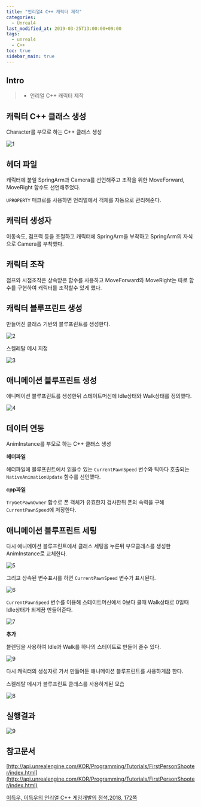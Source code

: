 ```yaml
---
title: "언리얼4 C++ 캐릭터 제작"
categories: 
  - Unreal4
last_modified_at: 2019-03-25T13:00:00+09:00
tags: 
  - unreal4 
  - C++
toc: true
sidebar_main: true
---
```


## Intro

> - 언리얼 C++ 캐릭터 제작

## 캐릭터 C++ 클래스 생성

Character를 부모로 하는 C++ 클래스 생성

![1](https://github.com/lesslate/lesslate.github.io/blob/master/assets/img/Unreal/createCharacter/1.png?raw=true)

## 헤더 파일

<script src="https://gist.github.com/lesslate/73d3bac83fcc9e499f6b89e2b974f067.js"></script>

캐릭터에 붙일 SpringArm과 Camera를 선언해주고 조작을 위한 MoveForward, MoveRight 함수도 선언해주었다.

`UPROPERTY` 매크로를 사용하면 언리얼에서 객체를 자동으로 관리해준다.

## 캐릭터 생성자

<script src="https://gist.github.com/lesslate/3301a9d918b46c92894161ac70595464.js"></script>

이동속도, 점프력 등을 조절하고 캐릭터에 SpringArm을 부착하고 SpringArm의 자식으로 Camera를 부착했다.


## 캐릭터 조작

<script src="https://gist.github.com/lesslate/542d2a9c74195cb4a84beb4fa925468c.js"></script>

점프와 시점조작은 상속받은 함수를 사용하고 MoveForward와 MoveRight는 따로 함수를 구현하여 캐릭터를 조작할수 있게 했다.


## 캐릭터 블루프린트 생성

만들어진 클래스 기반의 블루프린트를 생성한다.

![2](https://github.com/lesslate/lesslate.github.io/blob/master/assets/img/Unreal/createCharacter/2.png?raw=true)

스켈레탈 메시 지정

![3](https://github.com/lesslate/lesslate.github.io/blob/master/assets/img/Unreal/createCharacter/3.png?raw=true) 

## 애니메이션 블루프린트 생성

애니메이션 블루프린트를 생성한뒤 스테이트머신에 Idle상태와 Walk상태를 정의했다.

![4](https://github.com/lesslate/lesslate.github.io/blob/master/assets/img/Unreal/createCharacter/4.png?raw=true)

## 데이터 연동

AnimInstance를 부모로 하는 C++ 클래스 생성

**헤더파일**

<script src="https://gist.github.com/lesslate/290c062998c519e0ed11d5d581becf81.js"></script>

헤더파일에 블루프린트에서 읽을수 있는 `CurrentPawnSpeed` 변수와 틱마다 호출되는 `NativeAnimationUpdate` 함수를 선언했다.

**cpp파일**

<script src="https://gist.github.com/lesslate/82896652b05b358b41b400bd94e2d4ce.js"></script>

`TryGetPawnOwner` 함수로 폰 객체가 유효한지 검사한뒤 폰의 속력을 구해 `CurrentPawnSpeed`에 저장한다.

## 애니메이션 블루프린트 세팅

다시 애니메이션 블루프린트에서 클래스 세팅을 누른뒤 부모클래스를 생성한 AnimInstance로 교체한다.

![5](https://github.com/lesslate/lesslate.github.io/blob/master/assets/img/Unreal/createCharacter/5.png?raw=true)

그리고 상속된 변수표시를 하면 `CurrentPawnSpeed` 변수가 표시된다. 

![6](https://github.com/lesslate/lesslate.github.io/blob/master/assets/img/Unreal/createCharacter/6.png?raw=true)

`CurrentPawnSpeed` 변수를 이용해 스테이트머신에서 0보다 클때 Walk상태로 0일때 Idle상태가 되게끔 만들어준다.

![7](https://github.com/lesslate/lesslate.github.io/blob/master/assets/img/Unreal/createCharacter/7.png?raw=true)

**추가**

블렌딩을 사용하여 Idle과 Walk를 하나의 스테이트로 만들어 줄수 있다.

![9](https://github.com/lesslate/lesslate.github.io/blob/master/assets/img/Unreal/createCharacter/09.png?raw=true)


다시 캐릭터의 생성자로 가서 만들어둔 애니메이션 블루프린트를 사용하게끔 한다.

<script src="https://gist.github.com/lesslate/254543a059519ecc54f6f3da9498e4c8.js"></script>

스켈레탈 메시가 블루프린트 클래스를 사용하게된 모습

![8](https://github.com/lesslate/lesslate.github.io/blob/master/assets/img/Unreal/createCharacter/8.png?raw=true)

## 실행결과

![9](https://github.com/lesslate/lesslate.github.io/blob/master/assets/img/Unreal/createCharacter/GIF.gif?raw=true)

## 참고문서

[http://api.unrealengine.com/KOR/Programming/Tutorials/FirstPersonShooter/index.html](http://api.unrealengine.com/KOR/Programming/Tutorials/FirstPersonShooter/index.html)

[이득우, 이득우의 언리얼 C++ 게임개발의 정석,2018, 172쪽](http://acornpub.co.kr/book/unreal-c)


